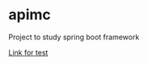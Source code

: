 # apimc

Project to study spring boot framework

[Link for test](https://api-jacson.herokuapp.com/clients/1)

